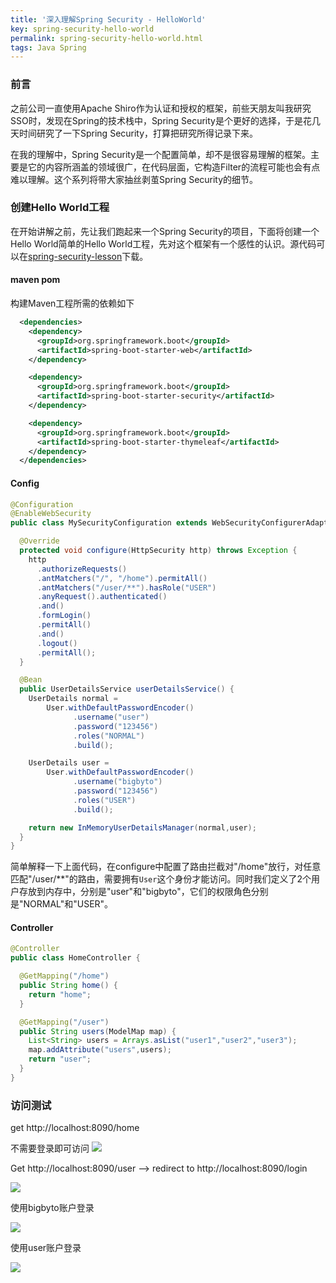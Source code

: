 ```yaml
---
title: '深入理解Spring Security - HelloWorld'
key: spring-security-hello-world
permalink: spring-security-hello-world.html
tags: Java Spring
---
```


### 前言
之前公司一直使用Apache Shiro作为认证和授权的框架，前些天朋友叫我研究SSO时，发现在Spring的技术栈中，Spring Security是个更好的选择，于是花几天时间研究了一下Spring Security，打算把研究所得记录下来。

在我的理解中，Spring Security是一个配置简单，却不是很容易理解的框架。主要是它的内容所涵盖的领域很广，在代码层面，它构造Filter的流程可能也会有点难以理解。这个系列将带大家抽丝剥茧Spring Security的细节。
<!--more-->

### 创建Hello World工程
在开始讲解之前，先让我们跑起来一个Spring Security的项目，下面将创建一个Hello World简单的Hello World工程，先对这个框架有一个感性的认识。源代码可以在[spring-security-lesson](https://github.com/xingty/spring-security-lesson)下载。

#### maven pom
构建Maven工程所需的依赖如下

```xml
  <dependencies>
    <dependency>
      <groupId>org.springframework.boot</groupId>
      <artifactId>spring-boot-starter-web</artifactId>
    </dependency>

    <dependency>
      <groupId>org.springframework.boot</groupId>
      <artifactId>spring-boot-starter-security</artifactId>
    </dependency>

    <dependency>
      <groupId>org.springframework.boot</groupId>
      <artifactId>spring-boot-starter-thymeleaf</artifactId>
    </dependency>
  </dependencies>
```

#### Config

```java
@Configuration
@EnableWebSecurity
public class MySecurityConfiguration extends WebSecurityConfigurerAdapter {

  @Override
  protected void configure(HttpSecurity http) throws Exception {
    http
      .authorizeRequests()
      .antMatchers("/", "/home").permitAll()
      .antMatchers("/user/**").hasRole("USER")
      .anyRequest().authenticated()
      .and()
      .formLogin()
      .permitAll()
      .and()
      .logout()
      .permitAll();
  }

  @Bean
  public UserDetailsService userDetailsService() {
    UserDetails normal =
        User.withDefaultPasswordEncoder()
              .username("user")
              .password("123456")
              .roles("NORMAL")
              .build();

    UserDetails user =
        User.withDefaultPasswordEncoder()
              .username("bigbyto")
              .password("123456")
              .roles("USER")
              .build();

    return new InMemoryUserDetailsManager(normal,user);
  }
}
```

简单解释一下上面代码，在configure中配置了路由拦截对"/home"放行，对任意匹配"/user/**"的路由，需要拥有`User`这个身份才能访问。同时我们定义了2个用户存放到内存中，分别是"user"和"bigbyto"，它们的权限角色分别是"NORMAL"和"USER"。

#### Controller

```java
@Controller
public class HomeController {

  @GetMapping("/home")
  public String home() {
    return "home";
  }

  @GetMapping("/user")
  public String users(ModelMap map) {
    List<String> users = Arrays.asList("user1","user2","user3");
    map.addAttribute("users",users);
    return "user";
  }
}
```

### 访问测试

get http://localhost:8090/home

不需要登录即可访问
![](https://user-images.githubusercontent.com/3600657/102798975-cd431300-43ec-11eb-882e-3df3f74152b7.png)

Get http://localhost:8090/user --> redirect to http://localhost:8090/login

![](https://user-images.githubusercontent.com/3600657/102798979-ce744000-43ec-11eb-8a2a-ec9a13eb2f0e.png)

使用bigbyto账户登录

![](https://user-images.githubusercontent.com/3600657/102798985-cf0cd680-43ec-11eb-86af-27dcdc3b6dc7.png)

使用user账户登录

![](https://user-images.githubusercontent.com/3600657/102798957-c9af8c00-43ec-11eb-8eff-c7554b585c5c.png)